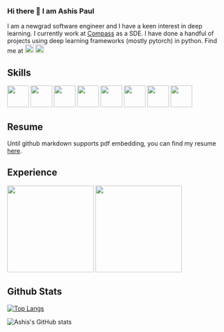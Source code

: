 ### Hi there 👋 I am Ashis Paul
I am a newgrad software engineer and I have a keen interest in deep learning. I currently work at <a href="https://www.compass.com/">Compass</a> as a SDE. I have done a handful of projects using deep learning frameworks (mostly pytorch) in python. Find me at [<img src='https://cdn.jsdelivr.net/npm/simple-icons@3.0.1/icons/linkedin.svg' alt='linkedin' height='20'>](https://www.linkedin.com/in/ashis-paul-173479150//)  [<img src='https://cdn.jsdelivr.net/npm/simple-icons@3.0.1/icons/leetcode.svg' alt='leetcode' height='20'>](https://leetcode.com/paulashis0013/)  

## Skills
<div>
<a href="https://www.python.org/"><img src="https://user-images.githubusercontent.com/31564734/121515289-ab753100-ca0a-11eb-8674-0ce7508d3b5b.png" width="50px"></img></a>
<a href="https://pytorch.org/"><img src="https://user-images.githubusercontent.com/31564734/121514394-98ae2c80-ca09-11eb-865f-c64044d9595b.png" width="50px"></img></a>
<a href="https://www.cplusplus.com/"><img src="https://user-images.githubusercontent.com/31564734/121515036-53d6c580-ca0a-11eb-8fdc-4d8c49a42099.png" width="50px"></img></a>
<a href="https://git-scm.com/"><img src="https://user-images.githubusercontent.com/31564734/121521260-79b39880-ca11-11eb-91cc-41c5ca71bdc9.png" width="50px"></img></a>
<a href="https://nodejs.org/en/"><img src="https://user-images.githubusercontent.com/31564734/121521712-03636600-ca12-11eb-8e7f-04995886bcbd.png" width="50px"></img></a>
<a href="https://www.java.com/en/"><img src="https://user-images.githubusercontent.com/31564734/121521131-512b9e80-ca11-11eb-87cd-523dd936eb76.png" width="50px"></img></a>
<a href="https://developer.android.com/studio"><img src="https://user-images.githubusercontent.com/31564734/121521380-9ea80b80-ca11-11eb-8d00-08276842750d.png" width="50px"></img></a>
<a href="https://www.mysql.com/"><img src="https://user-images.githubusercontent.com/31564734/121521596-e5960100-ca11-11eb-9f30-5c3c0550592f.png" width="50px"></img></a>
</div>

## Resume
Until github markdown supports pdf embedding, you can find my resume <a href="https://github.com/ashis0013/ashis0013/files/6630852/CV.pdf">here</a>.

## Experience

<img src="https://user-images.githubusercontent.com/31564734/121517649-40792980-ca0d-11eb-94f0-41d0187266b2.gif" width="200px"></img>
<img src="https://user-images.githubusercontent.com/31564734/121518587-458aa880-ca0e-11eb-9622-ed1866d52c18.gif" width="200px"></img>



## Github Stats
[![Top Langs](https://github-readme-stats.vercel.app/api/top-langs/?username=ashis0013&layout=compact&theme=tokyonight)](https://github.com/ashis0013/github-readme-stats)

![Ashis's GitHub stats](https://github-readme-stats.vercel.app/api?username=ashis0013&layout=compact&show_icons=true&theme=tokyonight)


